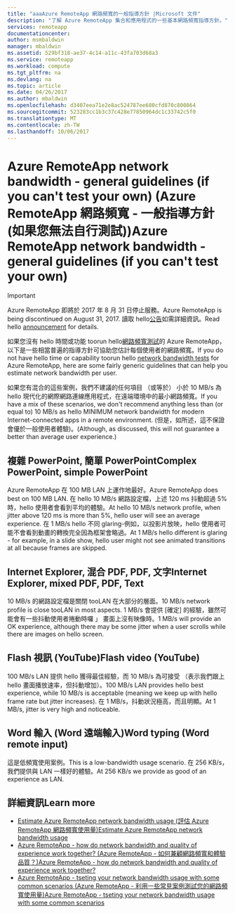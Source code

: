 ```yaml
---
title: "aaaAzure RemoteApp 網路頻寬的一般指導方針 |Microsoft 文件"
description: "了解 Azure RemoteApp 集合和應用程式的一些基本網路頻寬指導方針。"
services: remoteapp
documentationcenter: 
author: msmbaldwin
manager: mbaldwin
ms.assetid: 529bf318-ae37-4c14-a11c-43fa703d68a3
ms.service: remoteapp
ms.workload: compute
ms.tgt_pltfrm: na
ms.devlang: na
ms.topic: article
ms.date: 04/26/2017
ms.author: mbaldwin
ms.openlocfilehash: d3407eea71e2e8ac524787ee680cfd870c800864
ms.sourcegitcommit: 523283cc1b3c37c428e77850964dc1c33742c5f0
ms.translationtype: MT
ms.contentlocale: zh-TW
ms.lasthandoff: 10/06/2017
---
```

# <a name="azure-remoteapp-network-bandwidth---general-guidelines-if-you-cant-test-your-own"></a><span data-ttu-id="7b11b-103">Azure RemoteApp network bandwidth - general guidelines (if you can't test your own) (Azure RemoteApp 網路頻寬 - 一般指導方針 (如果您無法自行測試))</span><span class="sxs-lookup"><span data-stu-id="7b11b-103">Azure RemoteApp network bandwidth - general guidelines (if you can't test your own)</span></span>
> [!IMPORTANT]
> <span data-ttu-id="7b11b-104">Azure RemoteApp 即將於 2017 年 8 月 31 日停止服務。</span><span class="sxs-lookup"><span data-stu-id="7b11b-104">Azure RemoteApp is being discontinued on August 31, 2017.</span></span> <span data-ttu-id="7b11b-105">讀取 hello[公告](https://go.microsoft.com/fwlink/?linkid=821148)如需詳細資訊。</span><span class="sxs-lookup"><span data-stu-id="7b11b-105">Read hello [announcement](https://go.microsoft.com/fwlink/?linkid=821148) for details.</span></span>
> 
> 

<span data-ttu-id="7b11b-106">如果您沒有 hello 時間或功能 toorun hello[網路頻寬測試](remoteapp-bandwidthtests.md)的 Azure RemoteApp，以下是一些相當普遍的指導方針可協助您估計每個使用者的網路頻寬。</span><span class="sxs-lookup"><span data-stu-id="7b11b-106">If you do not have hello time or capability toorun hello [network bandwidth tests](remoteapp-bandwidthtests.md) for Azure RemoteApp, here are some fairly generic guidelines that can help you estimate network bandwidth per user.</span></span>

<span data-ttu-id="7b11b-107">如果您有混合的這些案例，我們不建議的任何項目 （或等於） 小於 10 MB/s 為 hello 現代化的網際網路連線應用程式，在遠端環境中的最小網路頻寬。</span><span class="sxs-lookup"><span data-stu-id="7b11b-107">If you have a mix of these scenarios, we don't recommend anything less than (or equal to) 10 MB/s as hello MINIMUM network bandwidth for modern Internet-connected apps in a remote environment.</span></span> <span data-ttu-id="7b11b-108">(但是，如所述，這不保證會優於一般使用者體驗)。</span><span class="sxs-lookup"><span data-stu-id="7b11b-108">(Although, as discussed, this will not guarantee a better than average user experience.)</span></span>

## <a name="complex-powerpoint-simple-powerpoint"></a><span data-ttu-id="7b11b-109">複雜 PowerPoint, 簡單 PowerPoint</span><span class="sxs-lookup"><span data-stu-id="7b11b-109">Complex PowerPoint, simple PowerPoint</span></span>
<span data-ttu-id="7b11b-110">Azure RemoteApp 在 100 MB LAN 上運作地最好。</span><span class="sxs-lookup"><span data-stu-id="7b11b-110">Azure RemoteApp does best on 100 MB LAN.</span></span> <span data-ttu-id="7b11b-111">在 hello 10 MB/s 網路設定檔，上述 120 ms 抖動超過 5%時，hello 使用者會看到平均的體驗。</span><span class="sxs-lookup"><span data-stu-id="7b11b-111">At hello 10 MB/s network profile, when jitter above 120 ms is more than 5%, hello user will see an average experience.</span></span> <span data-ttu-id="7b11b-112">在 1 MB/s hello 不同 glaring-例如，以投影片放映，hello 使用者可能不會看到動畫的轉換完全因為框架會略過。</span><span class="sxs-lookup"><span data-stu-id="7b11b-112">At 1 MB/s hello different is glaring - for example, in a slide show, hello user might not see animated transitions at all because frames are skipped.</span></span>

## <a name="internet-explorer-mixed-pdf-pdf-text"></a><span data-ttu-id="7b11b-113">Internet Explorer, 混合 PDF, PDF, 文字</span><span class="sxs-lookup"><span data-stu-id="7b11b-113">Internet Explorer, mixed PDF, PDF, Text</span></span>
<span data-ttu-id="7b11b-114">10 MB/s 的網路設定檔是關閉 tooLAN 在大部分的層面。</span><span class="sxs-lookup"><span data-stu-id="7b11b-114">10 MB/s network profile is close tooLAN in most aspects.</span></span> <span data-ttu-id="7b11b-115">1 MB/s 會提供 [確定] 的經驗，雖然可能會有一些抖動使用者捲動時囉 」 畫面上沒有映像時。</span><span class="sxs-lookup"><span data-stu-id="7b11b-115">1 MB/s will provide an OK experience, although there may be some jitter when a user scrolls while there are images on hello screen.</span></span>

## <a name="flash-video-youtube"></a><span data-ttu-id="7b11b-116">Flash 視訊 (YouTube)</span><span class="sxs-lookup"><span data-stu-id="7b11b-116">Flash video (YouTube)</span></span>
<span data-ttu-id="7b11b-117">100 MB/s LAN 提供 hello 獲得最佳經驗，而 10 MB/s 為可接受 （表示我們跟上 hello 畫面播放速率，但抖動增加）。</span><span class="sxs-lookup"><span data-stu-id="7b11b-117">100 MB/s LAN provides hello best experience, while 10 MB/s is acceptable (meaning we keep up with hello frame rate but jitter increases).</span></span> <span data-ttu-id="7b11b-118">在 1 MB/s，抖動狀況極高，而且明顯。</span><span class="sxs-lookup"><span data-stu-id="7b11b-118">At 1 MB/s, jitter is very high and noticeable.</span></span>

## <a name="word-typing-word-remote-input"></a><span data-ttu-id="7b11b-119">Word 輸入 (Word 遠端輸入)</span><span class="sxs-lookup"><span data-stu-id="7b11b-119">Word typing (Word remote input)</span></span>
<span data-ttu-id="7b11b-120">這是低頻寬使用案例。</span><span class="sxs-lookup"><span data-stu-id="7b11b-120">This is a low-bandwidth usage scenario.</span></span> <span data-ttu-id="7b11b-121">在 256 KB/s，我們提供與 LAN 一樣好的體驗。</span><span class="sxs-lookup"><span data-stu-id="7b11b-121">At 256 KB/s we provide as good of an experience as LAN.</span></span>

## <a name="learn-more"></a><span data-ttu-id="7b11b-122">詳細資訊</span><span class="sxs-lookup"><span data-stu-id="7b11b-122">Learn more</span></span>
* [<span data-ttu-id="7b11b-123">Estimate Azure RemoteApp network bandwidth usage (評估 Azure RemoteApp 網路頻寬使用量)</span><span class="sxs-lookup"><span data-stu-id="7b11b-123">Estimate Azure RemoteApp network bandwidth usage</span></span>](remoteapp-bandwidth.md)
* [<span data-ttu-id="7b11b-124">Azure RemoteApp - how do network bandwidth and quality of experience work together? (Azure RemoteApp - 如何兼顧網路頻寬和體驗品質？)</span><span class="sxs-lookup"><span data-stu-id="7b11b-124">Azure RemoteApp - how do network bandwidth and quality of experience work together?</span></span>](remoteapp-bandwidthexperience.md)
* [<span data-ttu-id="7b11b-125">Azure RemoteApp - tseting your network bandwidth usage with some common scenarios (Azure RemoteApp - 利用一些常見案例測試您的網路頻寬使用量)</span><span class="sxs-lookup"><span data-stu-id="7b11b-125">Azure RemoteApp - tseting your network bandwidth usage with some common scenarios</span></span>](remoteapp-bandwidthtests.md)

